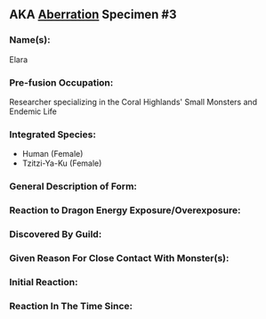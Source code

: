 ---
---
## AKA [Aberration](Concepts/Aberration) Specimen #3
### Name(s):
Elara
### Pre-fusion Occupation:
Researcher specializing in the Coral Highlands' Small Monsters and Endemic Life
### Integrated Species:
- Human (Female)
- Tzitzi-Ya-Ku (Female)
### General Description of Form:

### Reaction to Dragon Energy Exposure/Overexposure:

### Discovered By Guild:

### Given Reason For Close Contact With Monster(s):

### Initial Reaction:

### Reaction In The Time Since:

